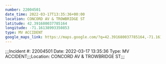 ```yaml
---
number: 22004501
date_time: 2022-03-17T13:35:36+00:00
location: CONCORD AV & TROWBRIDGE ST
latitude: 42.391680037785164
longitude: -71.16138993350853
type: MV ACCIDENT
google_maps_link: https://maps.google.com/?q=42.391680037785164,-71.16138993350853
---
```


;;;Incident #: 22004501  Date: 2022-03-17 13:35:36   Type: MV ACCIDENT;;;Location: CONCORD AV & TROWBRIDGE ST;;;
